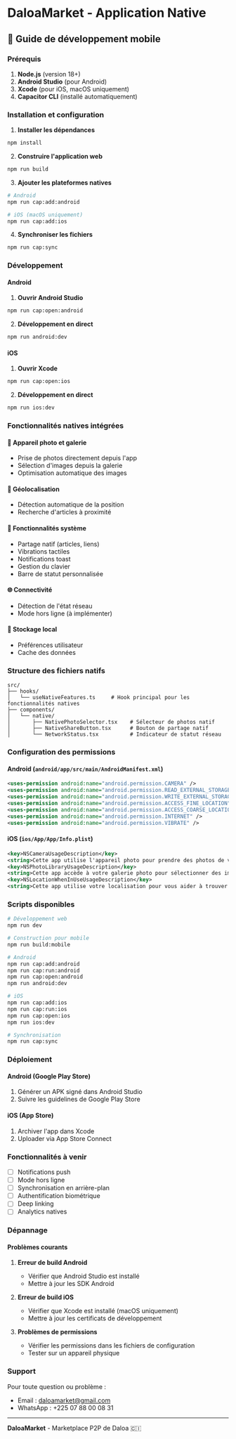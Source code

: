 # DaloaMarket - Application Native

## 🚀 Guide de développement mobile

### Prérequis

1. **Node.js** (version 18+)
2. **Android Studio** (pour Android)
3. **Xcode** (pour iOS, macOS uniquement)
4. **Capacitor CLI** (installé automatiquement)

### Installation et configuration

1. **Installer les dépendances**
```bash
npm install
```

2. **Construire l'application web**
```bash
npm run build
```

3. **Ajouter les plateformes natives**
```bash
# Android
npm run cap:add:android

# iOS (macOS uniquement)
npm run cap:add:ios
```

4. **Synchroniser les fichiers**
```bash
npm run cap:sync
```

### Développement

#### Android

1. **Ouvrir Android Studio**
```bash
npm run cap:open:android
```

2. **Développement en direct**
```bash
npm run android:dev
```

#### iOS

1. **Ouvrir Xcode**
```bash
npm run cap:open:ios
```

2. **Développement en direct**
```bash
npm run ios:dev
```

### Fonctionnalités natives intégrées

#### 📸 Appareil photo et galerie
- Prise de photos directement depuis l'app
- Sélection d'images depuis la galerie
- Optimisation automatique des images

#### 📍 Géolocalisation
- Détection automatique de la position
- Recherche d'articles à proximité

#### 📱 Fonctionnalités système
- Partage natif (articles, liens)
- Vibrations tactiles
- Notifications toast
- Gestion du clavier
- Barre de statut personnalisée

#### 🌐 Connectivité
- Détection de l'état réseau
- Mode hors ligne (à implémenter)

#### 💾 Stockage local
- Préférences utilisateur
- Cache des données

### Structure des fichiers natifs

```
src/
├── hooks/
│   └── useNativeFeatures.ts     # Hook principal pour les fonctionnalités natives
├── components/
│   └── native/
│       ├── NativePhotoSelector.tsx    # Sélecteur de photos natif
│       ├── NativeShareButton.tsx      # Bouton de partage natif
│       └── NetworkStatus.tsx          # Indicateur de statut réseau
```

### Configuration des permissions

#### Android (`android/app/src/main/AndroidManifest.xml`)
```xml
<uses-permission android:name="android.permission.CAMERA" />
<uses-permission android:name="android.permission.READ_EXTERNAL_STORAGE"/>
<uses-permission android:name="android.permission.WRITE_EXTERNAL_STORAGE" />
<uses-permission android:name="android.permission.ACCESS_FINE_LOCATION" />
<uses-permission android:name="android.permission.ACCESS_COARSE_LOCATION" />
<uses-permission android:name="android.permission.INTERNET" />
<uses-permission android:name="android.permission.VIBRATE" />
```

#### iOS (`ios/App/App/Info.plist`)
```xml
<key>NSCameraUsageDescription</key>
<string>Cette app utilise l'appareil photo pour prendre des photos de vos articles à vendre.</string>
<key>NSPhotoLibraryUsageDescription</key>
<string>Cette app accède à votre galerie photo pour sélectionner des images de vos articles.</string>
<key>NSLocationWhenInUseUsageDescription</key>
<string>Cette app utilise votre localisation pour vous aider à trouver des articles près de chez vous.</string>
```

### Scripts disponibles

```bash
# Développement web
npm run dev

# Construction pour mobile
npm run build:mobile

# Android
npm run cap:add:android
npm run cap:run:android
npm run cap:open:android
npm run android:dev

# iOS
npm run cap:add:ios
npm run cap:run:ios
npm run cap:open:ios
npm run ios:dev

# Synchronisation
npm run cap:sync
```

### Déploiement

#### Android (Google Play Store)
1. Générer un APK signé dans Android Studio
2. Suivre les guidelines de Google Play Store

#### iOS (App Store)
1. Archiver l'app dans Xcode
2. Uploader via App Store Connect

### Fonctionnalités à venir

- [ ] Notifications push
- [ ] Mode hors ligne
- [ ] Synchronisation en arrière-plan
- [ ] Authentification biométrique
- [ ] Deep linking
- [ ] Analytics natives

### Dépannage

#### Problèmes courants

1. **Erreur de build Android**
   - Vérifier que Android Studio est installé
   - Mettre à jour les SDK Android

2. **Erreur de build iOS**
   - Vérifier que Xcode est installé (macOS uniquement)
   - Mettre à jour les certificats de développement

3. **Problèmes de permissions**
   - Vérifier les permissions dans les fichiers de configuration
   - Tester sur un appareil physique

### Support

Pour toute question ou problème :
- Email : daloamarket@gmail.com
- WhatsApp : +225 07 88 00 08 31

---

**DaloaMarket** - Marketplace P2P de Daloa 🇨🇮